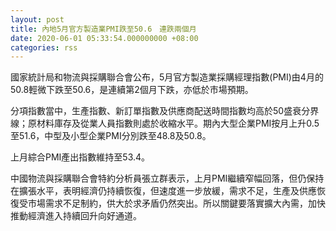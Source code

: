 ```yaml
---
layout: post
title: 內地5月官方製造業PMI跌至50.6　連跌兩個月
date: 2020-06-01 05:33:54.000000000 +08:00
categories: rss
---
```


國家統計局和物流與採購聯合會公布，5月官方製造業採購經理指數(PMI)由4月的50.8輕微下跌至50.6，是連續第2個月下跌，亦低於市場預期。

分項指數當中，生產指數、新訂單指數及供應商配送時間指數均高於50盛衰分界線；原材料庫存及從業人員指數則處於收縮水平。期內大型企業PMI按月上升0.5至51.6，中型及小型企業PMI分別跌至48.8及50.8。

上月綜合PMI產出指數維持至53.4。

中國物流與採購聯合會特約分析員張立群表示，上月PMI繼續窄幅回落，但仍保持在擴張水平，表明經濟仍持續恢復，但速度進一步放緩，需求不足，生產及供應恢復受市場需求不足制約，供大於求矛盾仍然突出。所以關鍵要落實擴大內需，加快推動經濟進入持續回升向好通道。
